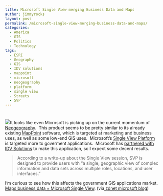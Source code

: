 ```yaml
---
title: Microsoft Single View merging Business Data and Maps
author: jimmyrocks
layout: post
permalink: /microsoft-single-view-merging-business-data-and-maps/
categories:
  - America
  - GIS
  - Politics
  - Technology
tags:
  - ESRI
  - Geography
  - GIS
  - IDV solutions
  - mappoint
  - microsoft
  - neogeography
  - platform
  - single view
  - Streets
  - SVP
---
```

# 

![][1]It looks like even Microsoft is picking up on the current momentum of [Neogeography][2].  This product seems to be pretty similar to its already existing [MapPoint][3] software, which is targeted at marketing and business uses, as well as some low-end GIS uses.  Microsoft’s [Single View Platform][4] is targeted more to goverment applications.  Microsoft has [partnered with IDV Solutions][5] to make this application, so I expect some decent results.

 [1]: http://blogs.msdn.com/blogfiles/virtualearth/WindowsLiveWriter/VirtualEarthandMicrosoftsSingleViewPlatf_E9B7/image_10.png
 [2]: http://en.wikipedia.org/wiki/Neogeography
 [3]: http://en.wikipedia.org/wiki/Microsoft_MapPoint
 [4]: http://www.microsoft.com/Industry/government/solutions/Single_View_Platform/default.aspx
 [5]: http://www.24-7pressrelease.com/press-release/enable-microsoft-single-view-platform-with-visual-fusion-suite-79190.php

> According to a write-up about the Single View session, SVP is designed to provide users with “a single, geographic view of complex information and data sets across multiple roles, locations, and user interfaces.”

I’m curious to see how this affects the government GIS applications market.  
[Maps business data = Microsoft Single View][6]. (via[ zdnet microsoft blog][7])

 [6]: http://blogs.zdnet.com/microsoft/?p=2216
 [7]: http://blogs.zdnet.com/microsoft/